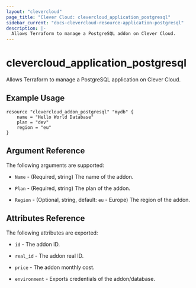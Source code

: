 ```yaml
---
layout: "clevercloud"
page_title: "Clever Cloud: clevercloud_application_postgresql"
sidebar_current: "docs-clevercloud-resource-application-postgresql"
description: |-
  Allows Terraform to manage a PostgreSQL addon on Clever Cloud.
---
```


# clevercloud\_application\_postgresql

Allows Terraform to manage a PostgreSQL application on Clever Cloud.

## Example Usage

```
resource "clevercloud_addon_postgresql" "mydb" {
    name = "Hello World Database"
    plan = "dev"
    region = "eu"
}
```

## Argument Reference

The following arguments are supported:

* `Name` - (Required, string) The name of the addon.

* `Plan` - (Required, string) The plan of the addon.

* `Region` - (Optional, string, default: `eu` - Europe) The region of the addon.

## Attributes Reference

The following attributes are exported:

* `id` - The addon ID.

* `real_id` - The addon real ID.

* `price` - The addon monthly cost.

* `environment` - Exports credentials of the addon/database.
